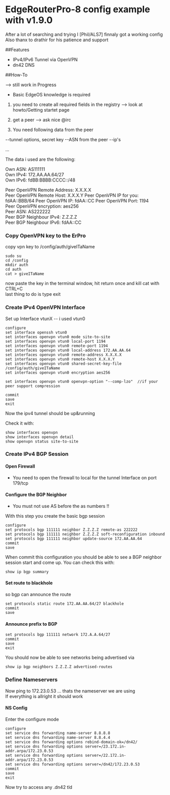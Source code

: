 # EdgeRouterPro-8 config example with v1.9.0 

After a lot of searching and trying I [Phil/ALS7] finnaly got a working config  
Also thanx to drathir for his patience and support


##Features

* IPv4/IPv6 Tunnel via OpenVPN
* dn42 DNS

##How-To

--> still work in Progress

* Basic EdgeOS knowledge is required

1) you need to create all required fields in the registry --> look at howto/Getting startet page

2) get a peer --> ask nice @irc

3) You need following data from the peer

--tunnel options, secret key
--ASN from the peer 
--ip's 

...

The data i used are the following:

Own ASN: AS111111  
Own IPv4: 172.AA.AA.64/27  
Own IPv6: fdBB:BBBB:CCCC::/48  

Peer OpenVPN Remote Address: X.X.X.X    
Peer OpenVPN Remote Host: X.X.X.Y
Peer OpenVPN IP for you: fdAA::BBB/64
Peer OpenVPN IP: fdAA::CC
Peer OpenVPN Port: 1194  
Peer OpenVPN encryption: aes256   
Peer ASN: AS222222  
Peer BGP Neighbour IPv4: Z.Z.Z.Z  
Peer BGP Neighbour IPv6: fdAA::CC


### Copy OpenVPN key to the ErPro

copy vpn key to /config/auth/giveITaName

    sudo su
    cd /config
    mkdir auth
    cd auth
    cat > giveITaName

now paste the key in the terminal window, hit return once and kill cat with CTRL+C  
last thing to do is type exit

### Create IPv4 OpenVPN Interface

Set up Interface vtunX -- i used vtun0

    configure  
    set interface openssh vtun0  
    set interfaces openvpn vtun0 mode site-to-site  
    set interfaces openvpn vtun0 local-port 1194   
    set interfaces openvpn vtun0 remote-port 1194  
    set interfaces openvpn vtun0 local-address 172.AA.AA.64  
    set interfaces openvpn vtun0 remote-address X.X.X.X  
    set interfaces openvpn vtun0 remote-host X.X.X.Y   
    set interfaces openvpn vtun0 shared-secret-key-file /config/auth/giveITaName    
    set interfaces openvpn vtun0 encryption aes256

    set interfaces openvpn vtun0 openvpn-option "--comp-lzo"  //if your peer support compression  
    
    commit   
    save  
    exit  

Now the ipv4 tunnel should be up&running

Check it with:

    show interfaces openvpn    
    show interfaces openvpn detail  
    show openvpn status site-to-site  

### Create IPv4 BGP Session

#### Open Firewall

* You need to open the firewall to local for the tunnel Interface on port 179/tcp

#### Configure the BGP Neighbor

* You must not use AS before the as numbers !!   

With this step you create the basic bgp session  

    configure  
    set protocols bgp 111111 neighbor Z.Z.Z.Z remote-as 222222  
    set protocols bgp 111111 neighbor Z.Z.Z.Z soft-reconfiguration inbound  
    set protocols bgp 111111 neighbor update-source 172.AA.AA.64  
    commit
    save

When commit this configuration you should be able to see a BGP neighbor session start and come up. You can check this with:

    show ip bgp summary

#### Set route to blackhole

so bgp can announce the route

    set protocols static route 172.AA.AA.64/27 blackhole  
    commit  
    save  

#### Announce prefix to BGP

    set protocols bgp 111111 network 172.A.A.64/27  
    commit  
    save  
    exit  

You should now be able to see networks being advertised via

    show ip bgp neighbors Z.Z.Z.Z advertised-routes

### Define Nameservers

Now ping to 172.23.0.53 ... thats the nameserver we are using  
If everything is allright it should work  

#### NS Config

Enter the configure mode

    configure
    set service dns forwarding name-server 8.8.8.8  
    set service dns forwarding name-server 8.8.4.4
    set service dns forwarding options rebind-domain-ok=/dn42/ 
    set service dns forwarding options server=/23.172.in-addr.arpa/172.23.0.53  
    set service dns forwarding options server=/22.172.in-addr.arpa/172.23.0.53  
    set service dns forwarding options server=/dn42/172.23.0.53  
    commit
    save
    exit

Now try to access any .dn42 tld


